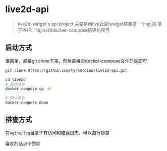 # live2d-api

> live2d-widget's api project
> 主要是给live2d的widget项目搭一个api的
> 基于PHP、Nginx和docker-compose搭建的项目

## 启动方式

很简单，直接git clone下来，然后直接对docker-compose文件启动即可

```bash
git clone https://github.com/tyrantqiao/live2d-api.git

cd live2d
# 启动命令
docker-compose up -d

# 停止命令
docker-compose down
```

## 排查方式

在`nginx/log`目录下有访问和错误日志，可以自行排查

喜欢的话点个赞呗
